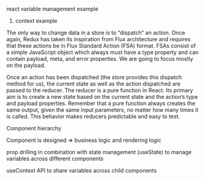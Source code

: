 react variable management example

1. context example

The only way to change data in a store is to “dispatch” an action. Once again, Redux has taken its inspiration from Flux architecture and requires that these actions be in Flux Standard Action (FSA) format. FSAs consist of a simple JavaScript object which always must have a type property and can contain payload, meta, and error properties. We are going to focus mostly on the payload.

Once an action has been dispatched (the store provides this dispatch method for us), the current state as well as the action dispatched are passed to the reducer. The reducer is a pure function in React. Its primary aim is to create a new state based on the current state and the action’s type and payload properties. Remember that a pure function always creates the same output, given the same input parameters, no matter how many times it is called. This behavior makes reducers predictable and easy to test.

Component hierarchy

Component is designed => business logic and rendering logic

prop drilling in combination with state management (useState)
to manage variables across different components

useContext API to share variables across child components

